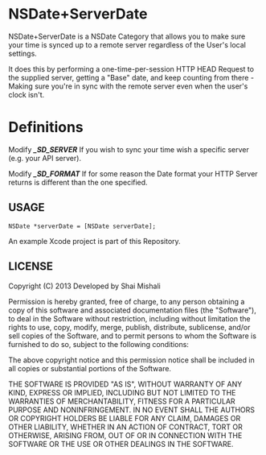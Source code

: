 NSDate+ServerDate
================

NSDate+ServerDate is a NSDate Category that allows you to make sure your time is synced up to a remote server regardless of the User's local settings.
 
It does this by performing a one-time-per-session HTTP HEAD Request to the supplied server, getting a "Base" date, and keep counting from there - Making sure you're in sync with the remote server even when the user's clock isn't.
 
# Definitions
Modify ***_SD_SERVER*** If you wish to sync your time wish a specific server (e.g. your API server).
 
Modify ***_SD_FORMAT*** If for some reason the Date format your HTTP Server returns is different than the one specified.
 
USAGE
-----
```objc
NSDate *serverDate = [NSDate serverDate];
```

An example Xcode project is part of this Repository.

LICENSE
-------------------

Copyright (C) 2013 Developed by Shai Mishali

Permission is hereby granted, free of charge, to any person obtaining a copy
of this software and associated documentation files (the "Software"), to deal
in the Software without restriction, including without limitation the rights
to use, copy, modify, merge, publish, distribute, sublicense, and/or sell
copies of the Software, and to permit persons to whom the Software is
furnished to do so, subject to the following conditions:

The above copyright notice and this permission notice shall be included in
all copies or substantial portions of the Software.

THE SOFTWARE IS PROVIDED "AS IS", WITHOUT WARRANTY OF ANY KIND, EXPRESS OR
IMPLIED, INCLUDING BUT NOT LIMITED TO THE WARRANTIES OF MERCHANTABILITY,
FITNESS FOR A PARTICULAR PURPOSE AND NONINFRINGEMENT. IN NO EVENT SHALL THE
AUTHORS OR COPYRIGHT HOLDERS BE LIABLE FOR ANY CLAIM, DAMAGES OR OTHER
LIABILITY, WHETHER IN AN ACTION OF CONTRACT, TORT OR OTHERWISE, ARISING FROM,
OUT OF OR IN CONNECTION WITH THE SOFTWARE OR THE USE OR OTHER DEALINGS IN
THE SOFTWARE.